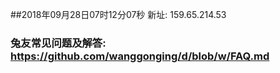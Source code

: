 ##2018年09月28日07时12分07秒 新址: 159.65.214.53
### 兔友常见问题及解答: https://github.com/wanggonging/d/blob/w/FAQ.md
